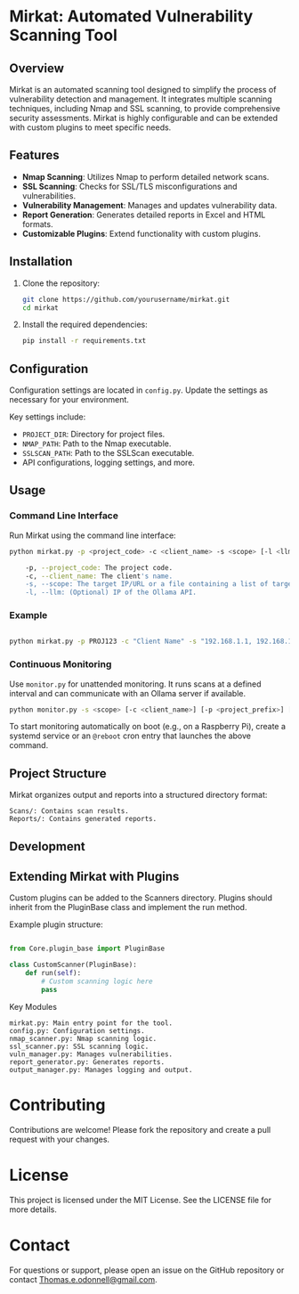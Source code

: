 
# Mirkat: Automated Vulnerability Scanning Tool

## Overview

Mirkat is an automated scanning tool designed to simplify the process of vulnerability detection and management. It integrates multiple scanning techniques, including Nmap and SSL scanning, to provide comprehensive security assessments. Mirkat is highly configurable and can be extended with custom plugins to meet specific needs.

## Features

- **Nmap Scanning**: Utilizes Nmap to perform detailed network scans.
- **SSL Scanning**: Checks for SSL/TLS misconfigurations and vulnerabilities.
- **Vulnerability Management**: Manages and updates vulnerability data.
- **Report Generation**: Generates detailed reports in Excel and HTML formats.
- **Customizable Plugins**: Extend functionality with custom plugins.

## Installation

1. Clone the repository:
    ```sh
    git clone https://github.com/yourusername/mirkat.git
    cd mirkat
    ```

2. Install the required dependencies:
    ```sh
    pip install -r requirements.txt
    ```

## Configuration

Configuration settings are located in `config.py`. Update the settings as necessary for your environment.

Key settings include:
- `PROJECT_DIR`: Directory for project files.
- `NMAP_PATH`: Path to the Nmap executable.
- `SSLSCAN_PATH`: Path to the SSLScan executable.
- API configurations, logging settings, and more.

## Usage

### Command Line Interface

Run Mirkat using the command line interface:
```sh
python mirkat.py -p <project_code> -c <client_name> -s <scope> [-l <llm_ip>]

    -p, --project_code: The project code.
    -c, --client_name: The client's name.
    -s, --scope: The target IP/URL or a file containing a list of targets.
    -l, --llm: (Optional) IP of the Ollama API.
```

### Example

```sh

python mirkat.py -p PROJ123 -c "Client Name" -s "192.168.1.1, 192.168.1.2" -l "127.0.0.1:11434"
```

### Continuous Monitoring

Use `monitor.py` for unattended monitoring. It runs scans at a defined interval and can communicate with an Ollama server if available.

```sh
python monitor.py -s <scope> [-c <client_name>] [-p <project_prefix>] [-l <llm_ip>] [-i <interval_seconds>]
```

To start monitoring automatically on boot (e.g., on a Raspberry Pi), create a systemd service or an `@reboot` cron entry that launches the above command.

## Project Structure

Mirkat organizes output and reports into a structured directory format:

    Scans/: Contains scan results.
    Reports/: Contains generated reports.


## Development

## Extending Mirkat with Plugins

Custom plugins can be added to the Scanners directory. Plugins should inherit from the PluginBase class and implement the run method.

Example plugin structure:

```python

from Core.plugin_base import PluginBase

class CustomScanner(PluginBase):
    def run(self):
        # Custom scanning logic here
        pass
```


Key Modules

    mirkat.py: Main entry point for the tool.
    config.py: Configuration settings.
    nmap_scanner.py: Nmap scanning logic.
    ssl_scanner.py: SSL scanning logic.
    vuln_manager.py: Manages vulnerabilities.
    report_generator.py: Generates reports.
    output_manager.py: Manages logging and output.

# Contributing

Contributions are welcome! Please fork the repository and create a pull request with your changes.

# License

This project is licensed under the MIT License. See the LICENSE file for more details.

# Contact

For questions or support, please open an issue on the GitHub repository or contact Thomas.e.odonnell@gmail.com.